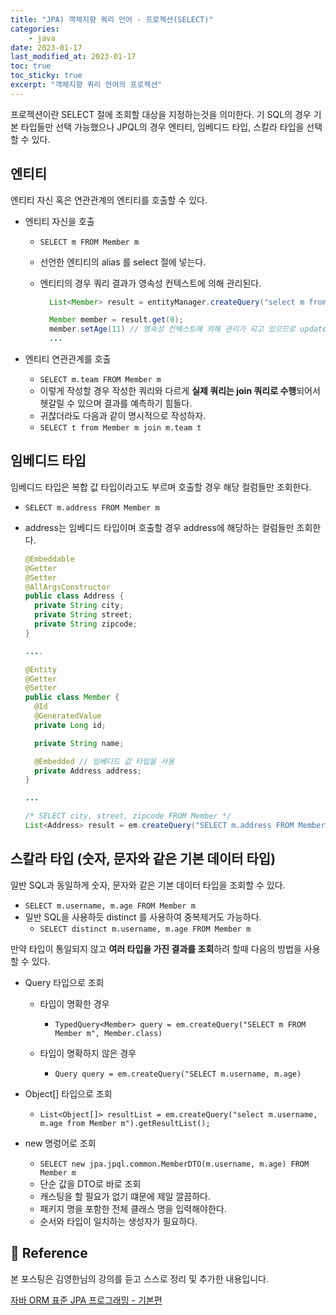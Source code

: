 ```yaml
---
title: "JPA) 객체지향 쿼리 언어 - 프로젝션(SELECT)"
categories: 
    - java
date: 2023-01-17
last_modified_at: 2023-01-17
toc: true
toc_sticky: true
excerpt: "객체지향 쿼리 언어의 프로젝션"
---
```


프로젝션이란 SELECT 절에 조회할 대상을 지정하는것을 의미한다. 기 SQL의 경우 기본 타입들만 선택 가능했으나 JPQL의 경우 엔티티, 임베디드 타입, 스칼라 타입을 선택할 수 있다.

## 엔티티

엔티티 자신 혹은 연관관계의 엔티티를 호출할 수 있다.

- 엔티티 자신을 호출 
  - `SELECT m FROM Member m`
  - 선언한 엔티티의 alias 를 select 절에 넣는다.
  - 엔티티의 경우 쿼리 결과가 영속성 컨텍스트에 의해 관리된다.

    ```java
      List<Member> result = entityManager.createQuery("select m from Member m", Member.class).getResultList();

      Member member = result.get(0);
      member.setAge(11) // 영속성 컨텍스트에 의해 관리가 되고 있으므로 update 쿼리가 수행된다.
      ...
    ```

- 엔티티 연관관계를 호출
  - `SELECT m.team FROM Member m`
  - 이렇게 작성할 경우 작성한 쿼리와 다르게 **실제 쿼리는 join 쿼리로 수행**되어서 헷갈릴 수 있으며 결과를 예측하기 힘들다.
  - 귀찮더라도 다음과 같이 명시적으로 작성하자.
  - `SELECT t from Member m join m.team t`

## 임베디드 타입
임베디드 타입은 복합 값 타입이라고도 부르며 호출할 경우 해당 컬럼들만 조회한다.

- `SELECT m.address FROM Member m`
- address는 임베디드 타입이며 호출할 경우 address에 해당하는 컬럼들만 조회한다.

  ```java
  @Embeddable
  @Getter
  @Setter
  @AllArgsConstructor
  public class Address {
    private String city;
    private String street;
    private String zipcode;
  }

  ....

  @Entity
  @Getter
  @Setter
  public class Member {
    @Id
    @GeneratedValue
    private Long id;

    private String name;

    @Embedded // 임베디드 값 타입을 사용
    private Address address;
  }

  ...

  /* SELECT city, street, zipcode FROM Member */
  List<Address> result = em.createQuery("SELECT m.address FROM Member m", Member.class).getResultList();
  
  ```

## 스칼라 타입 (숫자, 문자와 같은 기본 데이터 타입)
일반 SQL과 동일하게 숫자, 문자와 같은 기본 데이터 타입을 조회할 수 있다.

- `SELECT m.username, m.age FROM Member m`
- 일반 SQL을 사용하듯 distinct 를 사용하여 중복제거도 가능하다.
  - `SELECT distinct m.username, m.age FROM Member m`

만약 타입이 통일되지 않고 **여러 타입을 가진 결과를 조회**하려 할때 다음의 방법을 사용할 수 있다.

- Query 타입으로 조회
  - 타입이 명확한 경우
    - `TypedQuery<Member> query = em.createQuery("SELECT m FROM Member m", Member.class)`

  - 타입이 명확하지 않은 경우
    - `Query query = em.createQuery("SELECT m.username, m.age)`

- Object[] 타입으로 조회
  - `List<Object[]> resultList = em.createQuery("select m.username, m.age from Member m").getResultList();`

- new 명렁어로 조회 
  - `SELECT new jpa.jpql.common.MemberDTO(m.username, m.age) FROM Member m`
  - 단순 값을 DTO로 바로 조회
  - 캐스팅을 할 필요가 없기 떄문에 제일 깔끔하다.
  - 패키지 명을 포함한 전체 클래스 명을 입력해야한다.
  - 순서와 타입이 일치하는 생성자가 필요하다.

## 📣 Reference
본 포스팅은 김영한님의 강의를 듣고 스스로 정리 및 추가한 내용입니다.

[자바 ORM 표준 JPA 프로그래밍 - 기본편](https://www.inflearn.com/course/ORM-JPA-Basic/dashboard)<br/>
